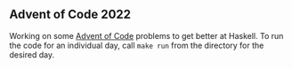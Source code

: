 ## Advent of Code 2022

Working on some [Advent of Code](https://adventofcode.com/) problems to get better at Haskell. To run the code for an individual day, call `make run` from the directory for the desired day.
